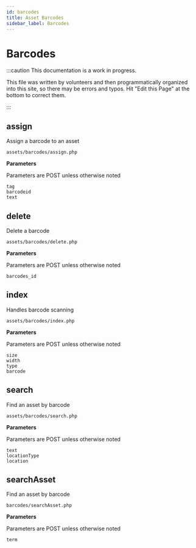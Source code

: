 ```yaml
---
id: barcodes
title: Asset Barcodes
sidebar_label: Barcodes
---
```


# Barcodes 

:::caution This documentation is a work in progress.

This file was written by volunteers and then programmatically organized into this site, so there may be errors and typos. Hit "Edit this Page" at the bottom to correct them.

:::

## assign

Assign a barcode to an asset
```
assets/barcodes/assign.php
```

 **Parameters**

Parameters are POST unless otherwise noted

```
tag
barcodeid
text
```

## delete

Delete a barcode
```
assets/barcodes/delete.php
```

 **Parameters**

Parameters are POST unless otherwise noted

```
barcodes_id
```

## index

Handles barcode scanning
```
assets/barcodes/index.php
```

 **Parameters**

Parameters are POST unless otherwise noted

```
size
width
type
barcode
```

## search

Find an asset by barcode
```
assets/barcodes/search.php
```

 **Parameters**

Parameters are POST unless otherwise noted

```
text
locationType
location
```

## searchAsset

Find an asset by barcode
```
barcodes/searchAsset.php
```

 **Parameters**

Parameters are POST unless otherwise noted

```
term
```

